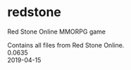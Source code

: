 # redstone
Red Stone Online MMORPG game

Contains all files from Red Stone Online.  
0.0635  
2019-04-15  

